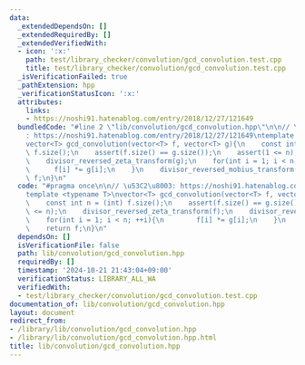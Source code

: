 ```yaml
---
data:
  _extendedDependsOn: []
  _extendedRequiredBy: []
  _extendedVerifiedWith:
  - icon: ':x:'
    path: test/library_checker/convolution/gcd_convolution.test.cpp
    title: test/library_checker/convolution/gcd_convolution.test.cpp
  _isVerificationFailed: true
  _pathExtension: hpp
  _verificationStatusIcon: ':x:'
  attributes:
    links:
    - https://noshi91.hatenablog.com/entry/2018/12/27/121649
  bundledCode: "#line 2 \"lib/convolution/gcd_convolution.hpp\"\n\n// \u53C2\u8003\
    : https://noshi91.hatenablog.com/entry/2018/12/27/121649\ntemplate <typename T>\n\
    vector<T> gcd_convolution(vector<T> f, vector<T> g){\n    const int n = (int)\
    \ f.size();\n    assert(f.size() == g.size());\n    assert(1 <= n);\n    divisor_reversed_zeta_transform(f);\n\
    \    divisor_reversed_zeta_transform(g);\n    for(int i = 1; i < n; ++i){\n  \
    \      f[i] *= g[i];\n    }\n    divisor_reversed_mobius_transform(f);\n    return\
    \ f;\n}\n"
  code: "#pragma once\n\n// \u53C2\u8003: https://noshi91.hatenablog.com/entry/2018/12/27/121649\n\
    template <typename T>\nvector<T> gcd_convolution(vector<T> f, vector<T> g){\n\
    \    const int n = (int) f.size();\n    assert(f.size() == g.size());\n    assert(1\
    \ <= n);\n    divisor_reversed_zeta_transform(f);\n    divisor_reversed_zeta_transform(g);\n\
    \    for(int i = 1; i < n; ++i){\n        f[i] *= g[i];\n    }\n    divisor_reversed_mobius_transform(f);\n\
    \    return f;\n}\n"
  dependsOn: []
  isVerificationFile: false
  path: lib/convolution/gcd_convolution.hpp
  requiredBy: []
  timestamp: '2024-10-21 21:43:04+09:00'
  verificationStatus: LIBRARY_ALL_WA
  verifiedWith:
  - test/library_checker/convolution/gcd_convolution.test.cpp
documentation_of: lib/convolution/gcd_convolution.hpp
layout: document
redirect_from:
- /library/lib/convolution/gcd_convolution.hpp
- /library/lib/convolution/gcd_convolution.hpp.html
title: lib/convolution/gcd_convolution.hpp
---
```

